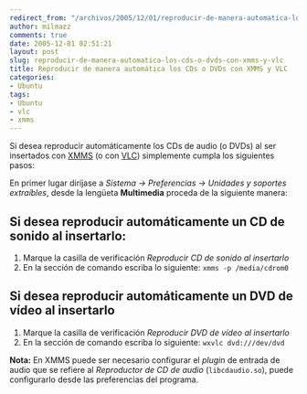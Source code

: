 ```yaml
---
redirect_from: "/archivos/2005/12/01/reproducir-de-manera-automatica-los-cds-o-dvds-con-xmms-y-vlc/"
author: milmazz
comments: true
date: 2005-12-01 02:51:21
layout: post
slug: reproducir-de-manera-automatica-los-cds-o-dvds-con-xmms-y-vlc
title: Reproducir de manera automática los CDs o DVDs con XMMS y VLC
categories:
- Ubuntu
tags:
- Ubuntu
- vlc
- xmms
---
```


Si desea reproducir automáticamente los CDs de audio (o DVDs) al ser insertados con [XMMS](http://www.xmms.org/) (o con [VLC](www.videolan.org/vlc/)) simplemente cumpla los siguientes pasos:

En primer lugar diríjase a _Sistema -> Preferencias -> Unidades y soportes extraíbles_, desde la lengüeta **Multimedia** proceda de la siguiente manera:

## Si desea reproducir automáticamente un CD de sonido al insertarlo:

  1. Marque la casilla de verificación _Reproducir CD de sonido al insertarlo_
  2. En la sección de comando escriba lo siguiente: `xmms -p /media/cdrom0`

## Si desea reproducir automáticamente un DVD de vídeo al insertarlo

  1. Marque la casilla de verificación _Reproducir DVD de vídeo al insertarlo_
  2. En la sección de comando escriba lo siguiente: `wxvlc dvd:///dev/dvd`

**Nota:** En XMMS puede ser necesario configurar el _plugin_ de entrada de audio que se refiere al _Reproductor de CD de audio_ (`libcdaudio.so`), puede configurarlo desde las preferencias del programa.
